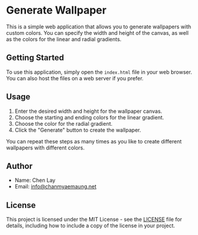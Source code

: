 # Generate Wallpaper

This is a simple web application that allows you to generate wallpapers with custom colors. You can specify the width and height of the canvas, as well as the colors for the linear and radial gradients.

## Getting Started

To use this application, simply open the `index.html` file in your web browser. You can also host the files on a web server if you prefer.

## Usage

1. Enter the desired width and height for the wallpaper canvas.
2. Choose the starting and ending colors for the linear gradient.
3. Choose the color for the radial gradient.
4. Click the "Generate" button to create the wallpaper.

You can repeat these steps as many times as you like to create different wallpapers with different colors.

## Author

- Name: Chen Lay
- Email: info@chanmyaemaung.net

## License

This project is licensed under the MIT License - see the [LICENSE]([LICENSE](https://opensource.org/licenses/MIT)) file for details, including how to include a copy of the license in your project.